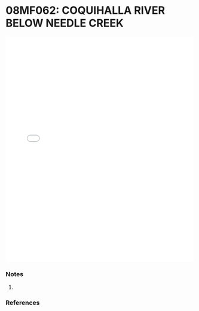 # 08MF062: COQUIHALLA RIVER BELOW NEEDLE CREEK

<iframe src="/distribution_estimation/_static/stations/08MF062_fdc.html" width="100%" height="600" frameborder="0"></iframe>

### Notes
1. 

### References


